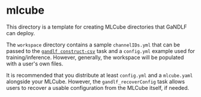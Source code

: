 # mlcube

This directory is a template for creating MLCube directories that GaNDLF can deploy.

The `workspace` directory contains a sample `channelIDs.yml` that can be passed to the [`gandlf construct-csv`](https://mlcommons.github.io/GaNDLF/usage/#constructing-the-data-csv) task and a `config.yml` example used for training/inference. However, generally, the workspace will be populated with a user's own files. 

It is recommended that you distribute at least `config.yml` and a `mlcube.yaml` alongside your MLCube.
However, the `gandlf_recoverConfig` task allows users to recover a usable configuration from the MLCube itself, if needed.
